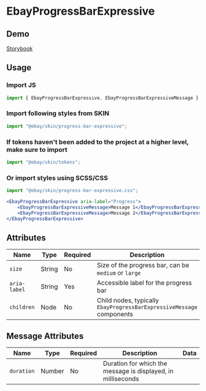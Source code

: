 # EbayProgressBarExpressive

## Demo

[Storybook](https://opensource.ebay.com/ebayui-core-react/main/?path=/docs/progress-ebay-progress-bar-expressive--docs)

## Usage

### Import JS

```jsx harmony
import { EbayProgressBarExpressive, EbayProgressBarExpressiveMessage } from "@ebay/ui-core-react/ebay-progress-bar-expressive";
```

### Import following styles from SKIN

```jsx harmony
import "@ebay/skin/progress-bar-expressive";
```

### If tokens haven't been added to the project at a higher level, make sure to import

```jsx harmony
import "@ebay/skin/tokens";
```

### Or import styles using SCSS/CSS

```jsx harmony
import "@ebay/skin/progress-bar-expressive.css";
```

```jsx harmony
<EbayProgressBarExpressive aria-label="Progress">
    <EbayProgressBarExpressiveMessage>Message 1</EbayProgressBarExpressiveMessage>
    <EbayProgressBarExpressiveMessage>Message 2</EbayProgressBarExpressiveMessage>
</EbayProgressBarExpressive>
```

## Attributes

| Name        | Type     | Required | Description                                                                                     | Data |
| ----------- | -------- | -------- | ----------------------------------------------------------------------------------------------- | ---- |
| `size`      | String   | No       | Size of the progress bar, can be `medium` or `large`                                            |      |
| `aria-label`| String   | Yes      | Accessible label for the progress bar                                                           |      |
| `children`  | Node     | No       | Child nodes, typically `EbayProgressBarExpressiveMessage` components                            |      |

## Message Attributes

| Name      | Type     | Required | Description                                                                                     | Data |
| --------- | -------- | -------- | ----------------------------------------------------------------------------------------------- | ---- |
| `duration`| Number   | No       | Duration for which the message is displayed, in milliseconds                                    |      |
